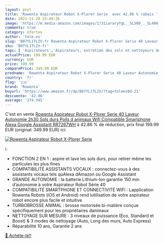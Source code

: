 ```yaml
---
layout: post
title: 'Rowenta Aspirateur Robot X-Plorer Serie  avec 42.86 % rabais '
date: 2021-11-20 23:49:26
image: 'https://m.media-amazon.com/images/I/31iararyYgL._SL500_._SL400_.jpg'
comments: true
category: ofertas
author: 'tole.es'
slug: 'B07YL1TLZV-fr Rowenta Aspirateur Robot X-Plorer Serie 40 Laveur...'
sku: 'B07YL1TLZV-fr'
tags: [ 'Aspirateurs','Aspirateurs, entretien des sols et nettoyeurs de vitres','Cuisine et Maison','Robots aspirateurs','rowenta', ]
actualPrice: 199.99 EUR
currency: EUR
price: 199.99
comparePrice: 349.99 EUR
prodname: 'Rowenta Aspirateur Robot X-Plorer Serie 40 Laveur Autonomie 2h30 Sols durs Poils d animaux Wifi Compatible Smartphone Alexa Google Assistant RR7267WH'
country: 'fr'
flag: '🇫🇷'
brand: 'Rowenta'
buyurl: 'https://www.amazon.fr/dp/B07YL1TLZV/?tag=tolees0d-21'
descuento: '42.86'
average: '274.345'
---
```


C'est en vente [Rowenta Aspirateur Robot X-Plorer Serie 40 Laveur Autonomie 2h30 Sols durs Poils d animaux Wifi Compatible Smartphone Alexa Google Assistant RR7267WH](https://www.amazon.fr/dp/B07YL1TLZV/?tag=tolees0d-21)  à  42.86 % de réduction, prix final  199.99 EUR (original: 349.99 EUR) ici:

[![Rowenta Aspirateur Robot X-Plorer Serie ](https://m.media-amazon.com/images/I/31iararyYgL._SL500_._SL400_.jpg)](https://www.amazon.fr/dp/B07YL1TLZV/?tag=tolees0d-21)

ℹ️:

- FONCTION 2 EN 1 : aspire et lave les sols durs, pour retirer même les particules les plus fines
- COMPATIBILITÉ ASSISTANTS VOCAUX : connectez-vous à des assistants vocaux tels quAlexa dAmazon ou Google Assistant
- GRANDE AUTONOMIE : la batterie Lithium-Ion garantie 150 min d’autonomie à votre Aspirateur Robot Série 40
- COMPATIBILITÉ SMARTPHONE ET CONNECTIVITÉ WIFI : Lapplication Rowenta Robots (iOS et Android) rend lutilisation de votre aspirateur robot encore plus facile et intuitive
- TURBOBROSSE ANIMAL : brosse motorisée bi-matière conçue spécifiquement pour les propriétaires danimaux
- NETTOYAGE SUR MESURE : 3 niveaux de puissance (Eco, Standard et Boost) & 3 modes de nettoyage (Auto, Long des murs, Auto Express)
- Réparabilité 10 ans, Garantie 2 ans

[🛒 Achète-le!!](https://www.amazon.fr/dp/B07YL1TLZV/?tag=tolees0d-21)
